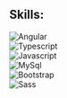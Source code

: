 

## Skills:
![Angular](https://img.shields.io/badge/Angular-DC001A?style=plastic&logo=angular)</br>
![Typescript](https://img.shields.io/badge/Typescript-2D79C7?style=plastic&logo=typescript)</br>
![Javascript](https://img.shields.io/badge/Javascript-EFD81D?style=plastic&logo=Javascript)</br>
![MySql](https://img.shields.io/badge/MySql-D88B05?style=plastic&logo=Mysql)</br>
![Bootstrap](https://img.shields.io/badge/Bootstrap-7312EF?style=plastic&logo=bootstrap)</br>
![Sass](https://img.shields.io/badge/Sass-E5C0D3?style=plastic&logo=sass)</br>
